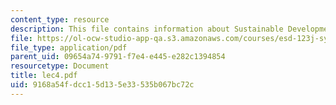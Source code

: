 ```yaml
---
content_type: resource
description: This file contains information about Sustainable Development.
file: https://ol-ocw-studio-app-qa.s3.amazonaws.com/courses/esd-123j-systems-perspectives-on-industrial-ecology-spring-2006/9168a54fdcc15d135e33535b067bc72c_lec4.pdf
file_type: application/pdf
parent_uid: 09654a74-9791-f7e4-e445-e282c1394854
resourcetype: Document
title: lec4.pdf
uid: 9168a54f-dcc1-5d13-5e33-535b067bc72c
---
```

